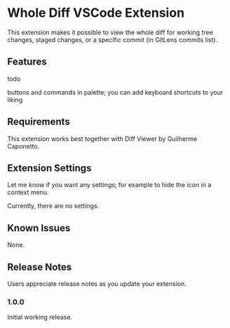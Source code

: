 # Whole Diff VSCode Extension

This extension makes it possible to view the whole diff for working tree changes, staged changes, or a specific commit (in GitLens commits list).

## Features

todo

buttons and commands in palette; you can add keyboard shortcuts to your liking

<!-- Describe specific features of your extension including screenshots of your extension in action. Image paths are relative to this README file. -->

<!-- For example if there is an image subfolder under your extension project workspace: -->

<!-- \!\[feature X\]\(images/feature-x.png\) -->

<!-- > Tip: Many popular extensions utilize animations. This is an excellent way to show off your extension! We recommend short, focused animations that are easy to follow. -->

## Requirements

This extension works best together with Diff Viewer by Guilherme Caponetto.

## Extension Settings

Let me know if you want any settings; for example to hide the icon in a context menu.

Currently, there are no settings.

## Known Issues

None.

## Release Notes

Users appreciate release notes as you update your extension.

### 1.0.0

Initial working release.
